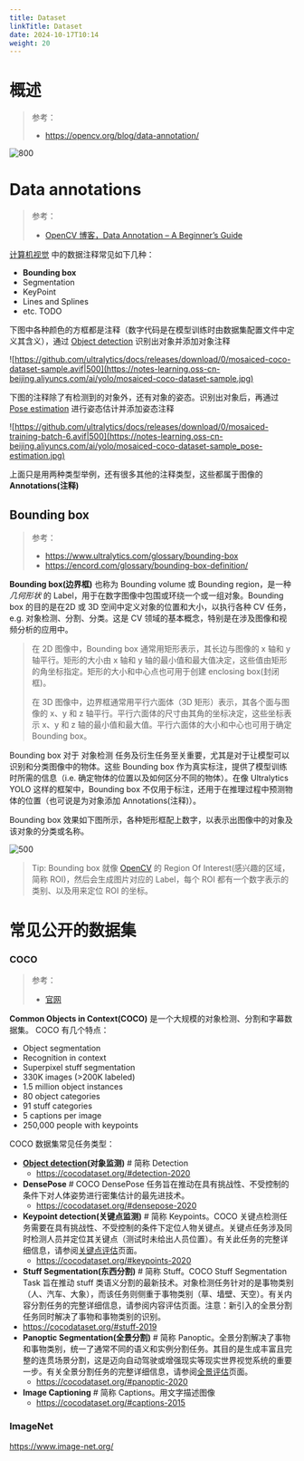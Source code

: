 ```yaml
---
title: Dataset
linkTitle: Dataset
date: 2024-10-17T10:14
weight: 20
---
```


# 概述

> 参考：
>
> - https://opencv.org/blog/data-annotation/

![800](https://opencv.org/wp-content/uploads/2024/02/Data-annotation-types-1536x864.png)

# Data annotations

> 参考：
>
> - [OpenCV 博客，Data Annotation – A Beginner’s Guide](https://opencv.org/blog/data-annotation/)

[计算机视觉](/docs/12.AI/计算机视觉/计算机视觉.md) 中的数据注释常见如下几种：

- **Bounding box**
- Segmentation
- KeyPoint
- Lines and Splines
- etc. TODO

下图中各种颜色的方框都是注释（数字代码是在模型训练时由数据集配置文件中定义其含义），通过 [Object detection](/docs/12.AI/计算机视觉/Object%20detection.md) 识别出对象并添加对象注释

![https://github.com/ultralytics/docs/releases/download/0/mosaiced-coco-dataset-sample.avif|500](https://notes-learning.oss-cn-beijing.aliyuncs.com/ai/yolo/mosaiced-coco-dataset-sample.jpg)

下图的注释除了有检测到的对象外，还有对象的姿态。识别出对象后，再通过 [Pose estimation](/docs/12.AI/计算机视觉/Pose%20estimation.md) 进行姿态估计并添加姿态注释

![https://github.com/ultralytics/docs/releases/download/0/mosaiced-training-batch-6.avif|500](https://notes-learning.oss-cn-beijing.aliyuncs.com/ai/yolo/mosaiced-coco-dataset-sample_pose-estimation.jpg)

上面只是用两种类型举例，还有很多其他的注释类型，这些都属于图像的 **Annotations(注释)**

## Bounding box

> 参考：
>
> - https://www.ultralytics.com/glossary/bounding-box
> - https://encord.com/glossary/bounding-box-definition/

**Bounding box(边界框)** 也称为 Bounding volume 或 Bounding region，是一种 *几何形状* 的 Label，用于在数字图像中包围或环绕一个或一组对象。Bounding box 的目的是在2D 或 3D 空间中定义对象的位置和大小，以执行各种 CV 任务，e.g. 对象检测、分割、分类。这是 CV 领域的基本概念，特别是在涉及图像和视频分析的应用中。

> 在 2D 图像中，Bounding box 通常用矩形表示，其长边与图像的 x 轴和 y 轴平行。矩形的大小由 x 轴和 y 轴的最小值和最大值决定，这些值由矩形的角坐标指定。矩形的大小和中心点也可用于创建 enclosing box(封闭框)。
>
> 在 3D 图像中，边界框通常用平行六面体（3D 矩形）表示，其各个面与图像的 x、y 和 z 轴平行。平行六面体的尺寸由其角的坐标决定，这些坐标表示 x、y 和 z 轴的最小值和最大值。平行六面体的大小和中心也可用于确定 Bounding box。

Bounding box 对于 对象检测 任务及衍生任务至关重要，尤其是对于让模型可以识别和分类图像中的物体。这些 Bounding box 作为真实标注，提供了模型训练时所需的信息（i.e. 确定物体的位置以及如何区分不同的物体）。在像 Ultralytics YOLO 这样的框架中，Bounding box 不仅用于标注，还用于在推理过程中预测物体的位置（也可说是为对象添加 Annotations(注释)）。

Bounding box 效果如下图所示，各种矩形框配上数字，以表示出图像中的对象及该对象的分类或名称。

![500](https://notes-learning.oss-cn-beijing.aliyuncs.com/ai/yolo/mosaiced-coco-dataset-sample.jpg)

> Tip: Bounding box 就像 [OpenCV](/docs/12.AI/计算机视觉/OpenCV/OpenCV.md) 的 Region Of Interest(感兴趣的区域，简称 ROI)，然后会生成图片对应的 Label，每个 ROI 都有一个数字表示的类别、以及用来定位 ROI 的坐标。

# 常见公开的数据集

### COCO

> 参考：
>
> - [官网](https://cocodataset.org/)

**Common Objects in Context(COCO)**  是一个大规模的对象检测、分割和字幕数据集。 COCO 有几个特点：

- Object segmentation
- Recognition in context
- Superpixel stuff segmentation
- 330K images (>200K labeled)
- 1.5 million object instances
- 80 object categories
- 91 stuff categories
- 5 captions per image
- 250,000 people with keypoints

COCO 数据集常见任务类型：

- **[Object detection](/docs/12.AI/计算机视觉/Object%20detection.md)(对象监测)** # 简称 Detection
  - https://cocodataset.org/#detection-2020
- **DensePose** # COCO DensePose 任务旨在推动在具有挑战性、不受控制的条件下对人体姿势进行密集估计的最先进技术。
  - https://cocodataset.org/#densepose-2020
- **Keypoint detection(关键点监测)** # 简称 Keypoints。COCO 关键点检测任务需要在具有挑战性、不受控制的条件下定位人物关键点。关键点任务涉及同时检测人员并定位其关键点（测试时未给出人员位置）。有关此任务的完整详细信息，请参阅[关键点评估](https://cocodataset.org/#keypoints-eval)页面。
  - https://cocodataset.org/#keypoints-2020
-  **Stuff Segmentation(东西分割)** # 简称 Stuff。COCO Stuff Segmentation Task 旨在推动 stuff 类语义分割的最新技术。对象检测任务针对的是事物类别（人、汽车、大象），而该任务则侧重于事物类别（草、墙壁、天空）。有关内容分割任务的完整详细信息，请参阅内容评估页面。注意：新引入的全景分割任务同时解决了事物和事物类别的识别。
  - https://cocodataset.org/#stuff-2019
- **Panoptic Segmentation(全景分割)** # 简称 Panoptic。全景分割解决了事物和事物类别，统一了通常不同的语义和实例分割任务。其目的是生成丰富且完整的连贯场景分割，这是迈向自动驾驶或增强现实等现实世界视觉系统的重要一步。有关全景分割任务的完整详细信息，请参阅[全景评估](https://cocodataset.org/#panoptic-eval)页面。
  - https://cocodataset.org/#panoptic-2020
- **Image Captioning** # 简称 Captions。用文字描述图像
  - https://cocodataset.org/#captions-2015

### ImageNet

https://www.image-net.org/
